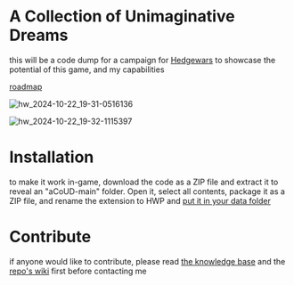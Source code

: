 # A Collection of Unimaginative Dreams

this will be a code dump for a campaign for [Hedgewars](https://www.hedgewars.org/) to showcase the potential of this game, and my capabilities

[roadmap](https://docs.google.com/spreadsheets/d/15tYcsRryqzY5E5rcbczyLtZuXW3SZyQzfwme-BqET2M/edit?usp=sharing)

![hw_2024-10-22_19-31-0516136](https://github.com/user-attachments/assets/233cc906-387b-49b7-ba7f-21807d33cbb8)

![hw_2024-10-22_19-32-1115397](https://github.com/user-attachments/assets/f689aad7-b554-4580-859d-1725502834a5)

# Installation

to make it work in-game, download the code as a ZIP file and extract it to reveal an "aCoUD-main" folder. Open it, select all contents, package it as a ZIP file, and rename the extension to HWP and [put it in your data folder](https://www.hedgewars.org/node/6761)

# Contribute

if anyone would like to contribute, please read [the knowledge base](https://www.hedgewars.org/kb/LuaAPI) and the [repo's wiki](https://github.com/h3oCharles/aCoUD/wiki) first before contacting me
